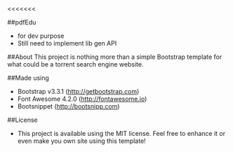 <<<<<<<

##pdfEdu

* for dev purpose
* Still need to implement lib gen API

##About
This project is nothing more than a simple Bootstrap template for what could be a torrent search engine website. 



##Made using
* Bootstrap v3.3.1 (http://getbootstrap.com)
* Font Awesome 4.2.0 (http://fontawesome.io)
* Bootsnippet (http://bootsnipp.com)

##License
* This project is available using the MIT license. Feel free to enhance it or even make you own site using this template!

>>>>>>> 
